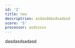 ```yaml
---
id: '2'
title: new
descriptrion: asdasddasdsadasd
score: '5'
processor: asdsssss
---
```

dasdasdsadasd
